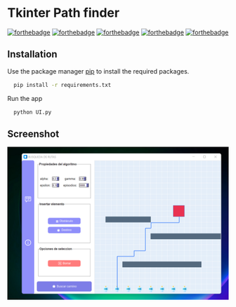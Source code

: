 # Tkinter Path finder
[![forthebadge](https://forthebadge.com/images/badges/made-with-python.svg)](https://forthebadge.com) [![forthebadge](https://forthebadge.com/images/badges/contains-tasty-spaghetti-code.svg)](https://forthebadge.com) [![forthebadge](https://forthebadge.com/images/badges/it-works-why.svg)](https://forthebadge.com) [![forthebadge](https://forthebadge.com/images/badges/powered-by-coffee.svg)](https://forthebadge.com) [![forthebadge](https://forthebadge.com/images/badges/you-didnt-ask-for-this.svg)](https://forthebadge.com)

## Installation
Use the package manager [pip](https://pip.pypa.io/en/stable/) to install the required packages.

```bash
  pip install -r requirements.txt
```

Run the app

```bash
  python UI.py
```
## Screenshot

<div style="text-align:center">
  <img src="showcase/example_v3.png" alt="Descripción de la imagen" width=580px>
</div>